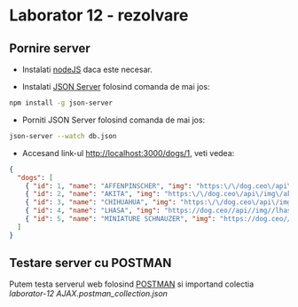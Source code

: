 
# Laborator 12 - rezolvare

## Pornire server

* Instalati [nodeJS](https://nodejs.org/en/) daca este necesar.

* Instalati [JSON Server](https://github.com/typicode/json-server) folosind comanda de mai jos:

```bash
npm install -g json-server
```

* Porniti JSON Server folosind comanda de mai jos:

```bash
json-server --watch db.json
```

* Accesand link-ul [http://localhost:3000/dogs/1](http://localhost:3000/dogs), veti vedea:

```json
{
  "dogs": [
    { "id": 1, "name": "AFFENPINSCHER", "img": "https:\/\/dog.ceo\/api\/img\/affenpinscher\/n02110627_11584.jpg" },
    { "id": 2, "name": "AKITA", "img": "https:\/\/dog.ceo\/api\/img\/akita\/Akita_Inu_dog.jpg" },
    { "id": 3, "name": "CHIHUAHUA", "img": "https:\/\/dog.ceo\/api\/img\/chihuahua\/n02085620_8578.jpg" },
    { "id": 4, "name": "LHASA", "img": "https://dog.ceo//api//img//lhasa//n02098413_3033.jpg" },
    { "id": 5, "name": "MINIATURE SCHNAUZER", "img": "https://dog.ceo//api//img//schnauzer//n02097209_920.jpg" }
  ]
}
```

## Testare server cu POSTMAN

Putem testa serverul web folosind [POSTMAN](https://www.getpostman.com/) si importand colectia *laborator-12 AJAX.postman_collection.json*
